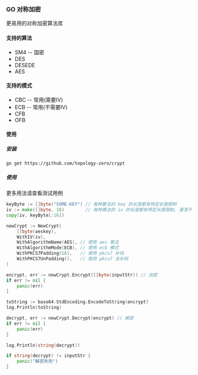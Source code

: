 ### GO 对称加密

更易用的对称加密算法库

#### 支持的算法

* SM4 -- 国密
* DES
* DESEDE
* AES

#### 支持的模式

* CBC -- 常用(需要IV)
* ECB -- 常用(不需要IV)
* CFB
* OFB

#### 使用

##### 安装

```shell
go get https://github.com/topology-zero/crypt
```

##### 使用

更多用法请查看测试用例

```go
keyByte := []byte("SOME-KEY") // 每种算法的 key 的长度都有特定长度限制
iv := make([]byte, 16)        // 每种算法的 iv 的长度都有特定长度限制, 甚至不需要 iv
copy(iv, keyByte[:16])

newCrypt := NewCrypt(
    []byte(aeskey),
    WithIV(iv),
    WithAlgorithmName(AES), // 使用 aes 算法 
    WithAlgorithmMode(ECB), // 使用 ecb 模式
    WithPKCS7Padding(16),   // 使用 pkcs7 补码
    WithPKCS7UnPadding(),   // 使用 pkcs7 去补码
)

encrypt, err := newCrypt.Encrypt([]byte(inputStr)) // 加密
if err != nil {
    panic(err)
}

toString := base64.StdEncoding.EncodeToString(encrypt)
log.Println(toString)

decrypt, err := newCrypt.Decrypt(encrypt) // 解密
if err != nil {
    panic(err)
}

log.Println(string(decrypt))

if string(decrypt) != inputStr {
    panic("解密失败")
}
```